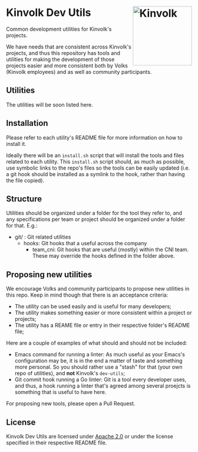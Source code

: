 # Kinvolk Dev Utils <img align="right" src="https://avatars2.githubusercontent.com/u/14073052?s=200&v=4" alt="Kinvolk" width="160">

Common development utilities for Kinvolk's projects.

We have needs that are consistent across Kinvolk's projects, and thus this
repository has tools and utilities for making the development of those projects
easier and more consistent both by Volks (Kinvolk employees) and as well as
community participants.

## Utilities

The utilities will be soon listed here.

## Installation

Please refer to each utility's README file for more information on how to
install it.

Ideally there will be an `install.sh` script that will install the tools
and files related to each utility. This `install.sh` script should, as much as
possible, use symbolic links to the repo's files so the tools can be easily
updated (i.e. a git hook should be installed as a symlink to the hook, rather
than having the file copied).

## Structure

Utilities should be organized under a folder for the tool they refer to, and
any specifications per team or project should be organized under a folder for
that. E.g.:

  * git/ : Git related utilities
    * hooks: Git hooks that a useful across the company
      * team_cni: Git hooks that are useful (mostly) within the CNI team.
        These may override the hooks defined in the folder above.

## Proposing new utilities

We encourage Volks and community participants to propose new utilities in
this repo. Keep in mind though that there is an acceptance criteria:

  * The utility can be used easily and is useful for many developers;
  * The utility makes something easier or more consistent within a project
    or projects;
  * The utility has a REAME file or entry in their respective folder's README
    file;

Here are a couple of examples of what should and should not be included:

  * Emacs command for running a linter: As much useful as your Emacs's
    configuration may be, it is in the end a matter of taste and something
    more personal. So you should rather use a "stash" for that (your own
    repo of utilities), and **not** Kinvolk's `dev-utils`;
  * Git commit hook running a Go linter: Git is a tool every developer uses,
    and thus, a hook running a linter that's agreed among several proejcts
    is something that is useful to have here.

For proposing new tools, please open a Pull Request.

## License

Kinvolk Dev Utils are licensed under
[Apache 2.0](https://github.com/kinvolk/kinvolk-dev-utils/blob/master/LICENSE) or under
the license specified in their respective README file.
